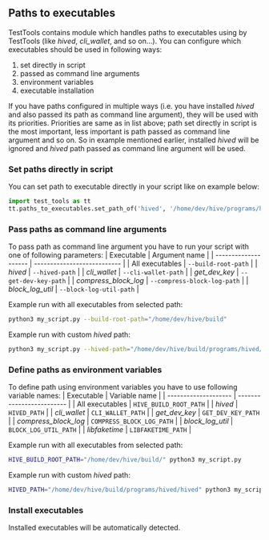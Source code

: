 ## Paths to executables

TestTools contains module which handles paths to executables using by TestTools (like _hived_, _cli_wallet_, and so on...). You can configure which executables should be used in following ways:
1. set directly in script
2. passed as command line arguments
3. environment variables
4. executable installation

If you have paths configured in multiple ways (i.e. you have installed _hived_ and also passed its path as command line argument), they will be used with its priorities. Priorities are same as in list above; path set directly in script is the most important, less important is path passed as command line argument and so on. So in example mentioned earlier, installed _hived_ will be ignored and _hived_ path passed as command line argument will be used.

### Set paths directly in script

You can set path to executable directly in your script like on example below:
```python
import test_tools as tt
tt.paths_to_executables.set_path_of('hived', '/home/dev/hive/programs/hived/hived')
```

### Pass paths as command line arguments

To pass path as command line argument you have to run your script with one of following parameters:
| Executable           | Argument name               |
| -------------------- | --------------------------- |
| All executables      | `--build-root-path`         |
| _hived_              | `--hived-path`              |
| _cli_wallet_         | `--cli-wallet-path`         |
| _get_dev_key_        | `--get-dev-key-path`        |
| _compress_block_log_ | `--compress-block-log-path` |
| _block_log_util_     | `--block-log-util-path`     |

Example run with all executables from selected path:
```bash
python3 my_script.py --build-root-path="/home/dev/hive/build"
```

Example run with custom _hived_ path:
```bash
python3 my_script.py --hived-path="/home/dev/hive/build/programs/hived/hived"
```

### Define paths as environment variables

To define path using environment variables you have to use following variable names:
| Executable           | Variable name             |
| -------------------- | ------------------------- |
| All executables      | `HIVE_BUILD_ROOT_PATH`    |
| _hived_              | `HIVED_PATH`              |
| _cli_wallet_         | `CLI_WALLET_PATH`         |
| _get_dev_key_        | `GET_DEV_KEY_PATH`        |
| _compress_block_log_ | `COMPRESS_BLOCK_LOG_PATH` |
| _block_log_util_     | `BLOCK_LOG_UTIL_PATH` |
| _libfaketime_        | `LIBFAKETIME_PATH`        |

Example run with all executables from selected path:
```bash
HIVE_BUILD_ROOT_PATH="/home/dev/hive/build/" python3 my_script.py
```

Example run with custom _hived_ path:
```bash
HIVED_PATH="/home/dev/hive/build/programs/hived/hived" python3 my_script.py
```

### Install executables

Installed executables will be automatically detected.
